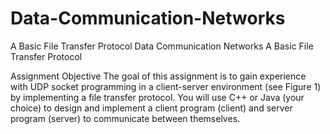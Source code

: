 # Data-Communication-Networks
A Basic File Transfer Protocol 
 Data Communication Networks 
A Basic File Transfer Protocol 
   
Assignment Objective 
The goal of this assignment is to gain experience with UDP socket programming in a client-server environment (see Figure 1) by implementing a file transfer protocol. You will use C++ or Java (your choice) to design and implement a client program (client) and server program (server) to communicate between themselves.

